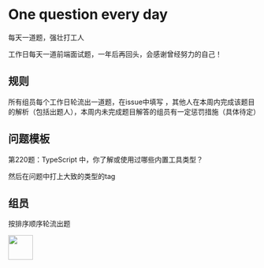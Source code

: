 # One question every day

每天一道题，强壮打工人

工作日每天一道前端面试题，一年后再回头，会感谢曾经努力的自己！



## 规则

所有组员每个工作日轮流出一道题，在issue中填写 ，其他人在本周内完成该题目的解析（包括出题人），本周内未完成题目解答的组员有一定惩罚措施（具体待定）

## 问题模板

第220题：TypeScript 中，你了解或使用过哪些内置工具类型？

然后在问题中打上大致的类型的tag



## 组员

按排序顺序轮流出题

<a href="https://github.com/hezhengjie">
    <img src="https://avatars.githubusercontent.com/u/11374813?v=4" width="50px">
</a> 
